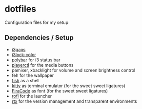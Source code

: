 # dotfiles
Configuration files for my setup

## Dependencies / Setup
* [i3gaps](https://github.com/Airblader/i3.git)
* [i3lock-color](https://github.com/eXenon/i3lock-color)
* [polybar](https://github.com/polybar/polybar) for i3 status bar
* [playerctl](https://github.com/acrisci/playerctl) for the media buttons
* pamixer, xbacklight for volume and screen brightness control
* feh for the wallpaper
* [fish](fishshell.com) as a shell
* [kitty](https://sw.kovidgoyal.net/kitty/) as terminal emulator (for the sweet sweet ligatures)
* [FiraCode](https://github.com/tonsky/FiraCode) as font (for the sweet sweet ligatures)
* [rofi](https://github.com/davatorium/rofi) for the launcher
* [rtx](https://github.com/jdxcode/rtx) for the version management and transparent environments
